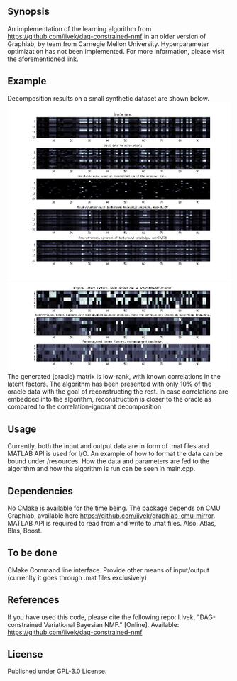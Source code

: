 ## Synopsis

An implementation of the learning algorithm from https://github.com/iivek/dag-constrained-nmf in an older version of Graphlab, by team from Carnegie Mellon University.
Hyperparameter optimization has not been implemented.
For more information, please visit the aforementioned link.

## Example

Decomposition results on a small synthetic dataset are shown below.
![Reconstruction](/resources/matlab/example-reconstruction.png)
![Latent factors](/resources/matlab/example-factors.png)
The generated (oracle) matrix is low-rank, with known correlations in the latent factors. The algorithm has been presented with only 10% of the oracle data with the goal of reconstructing the rest. In case correlations are embedded into the algorithm, reconstruction is closer to the oracle as compared to the correlation-ignorant decomposition.

## Usage

Currently, both the input and output data are in form of .mat files and MATLAB API is used for I/O. An example of how to format the data can be bound under /resources. How the data and parameters are fed to the algorithm and how the algorithm is run can be seen in main.cpp.

## Dependencies

No CMake is available for the time being.
The package depends on CMU Graphlab, available here https://github.com/iivek/graphlab-cmu-mirror.
MATLAB API is required to read from and write to .mat files.
Also, Atlas, Blas, Boost.

## To be done
CMake
Command line interface.
Provide other means of input/output (currenlty it goes through .mat files exclusively)

## References

If you have used this code, please cite the following repo:
I.Ivek, "DAG-constrained Variational Bayesian NMF." [Online]. Available: https://github.com/iivek/dag-constrained-nmf

## License

Published under GPL-3.0 License.
